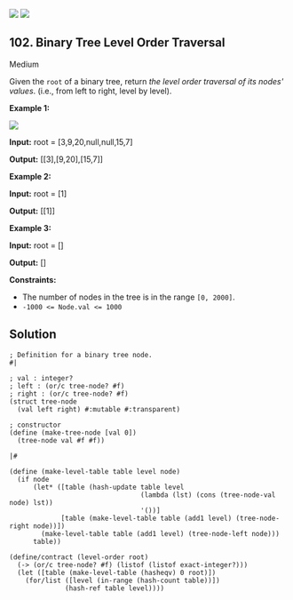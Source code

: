 [![](https://img.shields.io/github/stars/javadev/LeetCode-in-All?label=Stars&style=flat-square)](https://github.com/javadev/LeetCode-in-All)
[![](https://img.shields.io/github/forks/javadev/LeetCode-in-All?label=Fork%20me%20on%20GitHub%20&style=flat-square)](https://github.com/javadev/LeetCode-in-All/fork)

## 102\. Binary Tree Level Order Traversal

Medium

Given the `root` of a binary tree, return _the level order traversal of its nodes' values_. (i.e., from left to right, level by level).

**Example 1:**

![](https://assets.leetcode.com/uploads/2021/02/19/tree1.jpg)

**Input:** root = [3,9,20,null,null,15,7]

**Output:** [[3],[9,20],[15,7]]

**Example 2:**

**Input:** root = [1]

**Output:** [[1]]

**Example 3:**

**Input:** root = []

**Output:** []

**Constraints:**

*   The number of nodes in the tree is in the range `[0, 2000]`.
*   `-1000 <= Node.val <= 1000`

## Solution

```racket
; Definition for a binary tree node.
#|

; val : integer?
; left : (or/c tree-node? #f)
; right : (or/c tree-node? #f)
(struct tree-node
  (val left right) #:mutable #:transparent)

; constructor
(define (make-tree-node [val 0])
  (tree-node val #f #f))

|#

(define (make-level-table table level node)
  (if node
      (let* ([table (hash-update table level
                                 (lambda (lst) (cons (tree-node-val node) lst))
                                 '())]
             [table (make-level-table table (add1 level) (tree-node-right node))])
        (make-level-table table (add1 level) (tree-node-left node)))
      table))

(define/contract (level-order root)
  (-> (or/c tree-node? #f) (listof (listof exact-integer?)))
  (let ([table (make-level-table (hasheqv) 0 root)])
    (for/list ([level (in-range (hash-count table))])
              (hash-ref table level))))
```